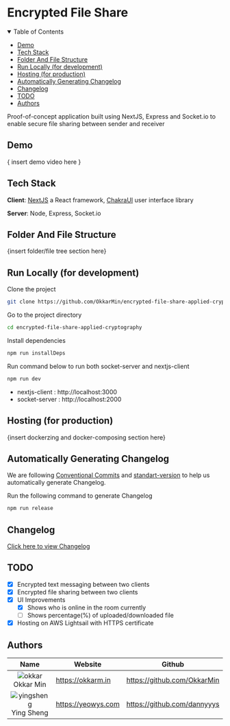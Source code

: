 # Encrypted File Share

<details open>
    <summary>Table of Contents</summary>
<ul>
    <li><a href="#demo">Demo</a></li>
    <li><a href="#tech-stack">Tech Stack</a></li>
    <li><a href="#folder-and-file-structure">Folder And File Structure</a></li>
    <li><a href="#run-locally-for-development">Run Locally (for development)</a></li>
    <li><a href="#hosting-for-production">Hosting (for production)</a></li>
    <li><a href="#automatically-generating-changelog">Automatically Generating Changelog</a></li>
    <li><a href="#changelog">Changelog</a></li>
    <li><a href="#todo">TODO</a></li>
    <li><a href="#authors">Authors</a></li>
</ul>
</details>
<p>

Proof-of-concept application built using NextJS, Express and Socket.io to enable secure file sharing between sender and receiver

## Demo

{ insert demo video here }

## Tech Stack

**Client**: [NextJS](http://nextjs.org) a React framework, [ChakraUI](http://chakra-ui.com) user interface library

**Server**: Node, Express, Socket.io

## Folder And File Structure

{insert folder/file tree section here}

## Run Locally (for development)

Clone the project

```bash
git clone https://github.com/OkkarMin/encrypted-file-share-applied-cryptography
```

Go to the project directory

```bash
cd encrypted-file-share-applied-cryptography
```

Install dependencies

```bash
npm run installDeps
```

Run command below to run both socket-server and nextjs-client

```bash
npm run dev
```

- nextjs-client : http://localhost:3000
- socket-server : http://localhost:2000

## Hosting (for production)

{insert dockerzing and docker-composing section here}

## Automatically Generating Changelog

We are following [Conventional Commits](https://conventionalcommits.org/) and [standart-version](https://github.com/conventional-changelog/standard-version) to help us automatically generate Changelog.

Run the following command to generate Changelog

```bash
npm run release
```

## Changelog

[Click here to view Changelog](./CHANGELOG.md)

## TODO

- [x] Encrypted text messaging between two clients
- [x] Encrypted file sharing between two clients
- [x] UI Improvements
  - [x] Shows who is online in the room currently
  - [ ] Shows percentage(%) of uploaded/downloaded file
- [x] Hosting on AWS Lightsail with HTTPS certificate

## Authors

|                                                 Name                                                  | Website            | Github                      |
| :---------------------------------------------------------------------------------------------------: | ------------------ | --------------------------- |
|   <img src="https://avatars.githubusercontent.com/u/24297303?s=50&v=4" alt="okkar"/><br> Okkar Min    | https://okkarm.in  | https://github.com/OkkarMin |
| <img src="https://avatars.githubusercontent.com/u/70012669?s=50&v=4" alt="yingsheng"/><br> Ying Sheng | https://yeowys.com | https://github.com/dannyyys |
